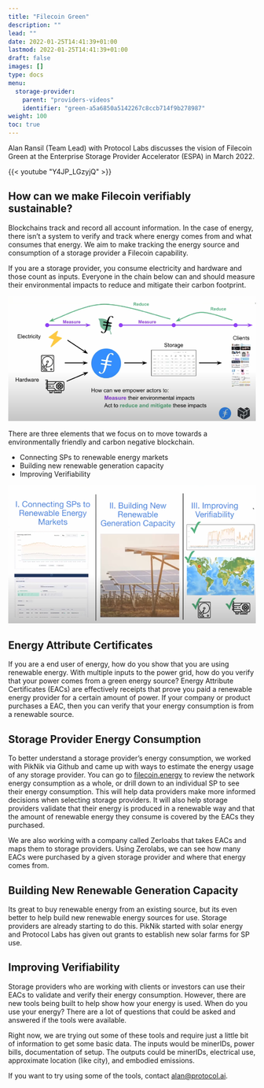 ```yaml
---
title: "Filecoin Green"
description: ""
lead: ""
date: 2022-01-25T14:41:39+01:00
lastmod: 2022-01-25T14:41:39+01:00
draft: false
images: []
type: docs
menu:
  storage-provider:
    parent: "providers-videos"
    identifier: "green-a5a6850a5142267c8ccb714f9b278987"
weight: 100
toc: true
---
```


Alan Ransil (Team Lead) with Protocol Labs discusses the vision of Filecoin Green at the Enterprise Storage Provider Accelerator (ESPA) in March 2022.


{{< youtube "Y4JP_LGzyjQ" >}}

## How can we make Filecoin verifiably sustainable?

Blockchains track and record all account information. In the case of energy, there isn’t a system to verify and track where energy comes from and what consumes that energy. We aim to make tracking the energy source and consumption of a storage provider a Filecoin capability. 

If you are a storage provider, you consume electricity and hardware and those count as inputs. Everyone in the chain below can and should measure their environmental impacts to reduce and mitigate their carbon footprint.

![Electical input and output](1.png)

There are three elements that we focus on to move towards a environmentally friendly and carbon negative blockchain. 

- Connecting SPs to renewable energy markets
- Building new renewable generation capacity
- Improving Verifiability

![The three goals of filecoin green](2.png)

## Energy Attribute Certificates

If you are a end user of energy, how do you show that you are using renewable energy. With multiple inputs to the power grid, how do you verify that your power comes from a green energy source? Energy Attribute Certificates (EACs) are effectively receipts that prove you paid a renewable energy provider for a certain amount of power. If your company or product purchases a EAC, then you can verify that your energy consumption is from a renewable source. 

## Storage Provider Energy Consumption

To better understand a storage provider’s energy consumption, we worked with PikNik via Github and came up with ways to estimate the energy usage of any storage provider. You can go to [filecoin.energy](http://filecoin.energy) to review the network energy consumption as a whole, or drill down to an individual SP to see their energy consumption. This will help data providers make more informed decisions when selecting storage providers. It will also help storage providers validate that their energy is produced in a renewable way and that the amount of renewable energy they consume is covered by the EACs they purchased. 

We are also working with a company called Zerloabs that takes EACs and maps them to storage providers. Using Zerolabs, we can see how many EACs were purchased by a given storage provider and where that energy comes from. 

## Building New Renewable Generation Capacity

Its great to buy renewable energy from an existing source, but its even better to help build new renewable energy sources for use. Storage providers are already starting to do this. PikNik started with solar energy and Protocol Labs has given out grants to establish new solar farms for SP use. 

## Improving Verifiability

Storage providers who are working with clients or investors can use their EACs to validate and verify their energy consumption. However, there are new tools being built to help show how your energy is used. When do you use your energy? There are a lot of questions that could be asked and answered if the tools were available. 

Right now, we are trying out some of these tools and require just a little bit of information to get some basic data. The inputs would be minerIDs, power bills, documentation of setup. The outputs could be minerIDs, electrical use, approximate location (like city), and embodied emissions. 

If you want to try using some of the tools, contact alan@protocol.ai.

